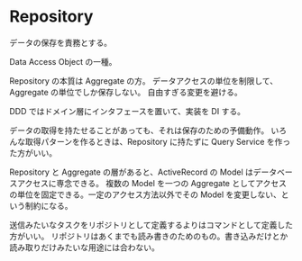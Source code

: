 # Repository

データの保存を責務とする。

Data Access Object の一種。

Repository の本質は Aggregate の方。
データアクセスの単位を制限して、Aggregate の単位でしか保存しない。
自由すぎる変更を避ける。

DDD ではドメイン層にインタフェースを置いて、実装を DI する。

データの取得を持たせることがあっても、それは保存のための予備動作。
いろんな取得パターンを作るときは、Repository に持たずに Query Service を作った方がいい。

Repository と Aggregate の層があると、ActiveRecord の Model はデータベースアクセスに専念できる。
複数の Model を一つの Aggregate としてアクセスの単位を固定できる。一定のアクセス方法以外でその Model を変更しない、という制約になる。

送信みたいなタスクをリポジトリとして定義するよりはコマンドとして定義した方がいい。
リポジトリはあくまでも読み書きのためのもの。書き込みだけとか読み取りだけみたいな用途には合わない。
